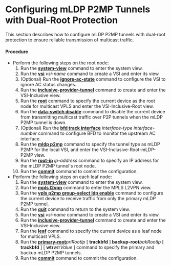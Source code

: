 Configuring mLDP P2MP Tunnels with Dual-Root Protection
=======================================================

This section describes how to configure mLDP P2MP tunnels with dual-root protection to ensure reliable transmission of multicast traffic.

#### Procedure

* Perform the following steps on the root node:
  1. Run the [**system-view**](cmdqueryname=system-view) command to enter the system view.
  2. Run the [**vsi**](cmdqueryname=vsi) *vsi-name* command to create a VSI and enter its view.
  3. (Optional) Run the [**ignore-ac-state**](cmdqueryname=ignore-ac-state) command to configure the VSI to ignore AC status changes.
  4. Run the [**inclusive-provider-tunnel**](cmdqueryname=inclusive-provider-tunnel) command to create and enter the VSI-Inclusive view.
  5. Run the [**root**](cmdqueryname=root) command to specify the current device as the root node for multicast VPLS and enter the VSI-Inclusive-Root view.
  6. Run the [**data-switch disable**](cmdqueryname=data-switch+disable) command to disable the current device from transmitting multicast traffic over P2P tunnels when the mLDP P2MP tunnel is down.
  7. (Optional) Run the [**bfd track interface**](cmdqueryname=bfd+track+interface) *interface-type* *interface-number* command to configure BFD to monitor the upstream AC interface.
  8. Run the [**mldp p2mp**](cmdqueryname=mldp+p2mp) command to specify the tunnel type as mLDP P2MP for the local VSI, and enter the VSI-Inclusive-Root-mLDP-P2MP view.
  9. Run the [**root-ip**](cmdqueryname=root-ip) *ip-address* command to specify an IP address for the mLDP P2MP tunnel's root node.
  10. Run the [**commit**](cmdqueryname=commit) command to commit the configuration.
* Perform the following steps on each leaf node:
  1. Run the [**system-view**](cmdqueryname=system-view) command to enter the system view.
  2. Run the [**mpls l2vpn**](cmdqueryname=mpls+l2vpn) command to enter the MPLS L2VPN view.
  3. Run the [**vpls p2mp group-select ldp enable**](cmdqueryname=vpls+p2mp+group-select+ldp+enable) command to configure the current device to receive traffic from only the primary mLDP P2MP tunnel.
  4. Run the [**quit**](cmdqueryname=quit) command to return to the system view.
  5. Run the [**vsi**](cmdqueryname=vsi) *vsi-name* command to create a VSI and enter its view.
  6. Run the [**inclusive-provider-tunnel**](cmdqueryname=inclusive-provider-tunnel) command to create and enter the VSI-Inclusive view.
  7. Run the [**leaf**](cmdqueryname=leaf) command to specify the current device as a leaf node for multicast VPLS.
  8. Run the [**primary-root**](cmdqueryname=primary-root)*priRootIp* [ **trackbfd** ] **backup-root***bakRootIp* [ **trackbfd** ] [ **wtr***wtrValue* ] command to specify the primary and backup mLDP P2MP tunnels.
  9. Run the [**commit**](cmdqueryname=commit) command to commit the configuration.
